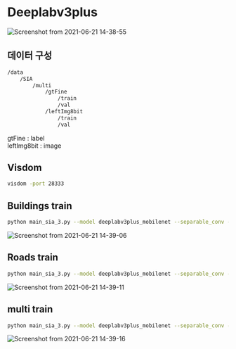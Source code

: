 # Deeplabv3plus


![Screenshot from 2021-06-21 14-38-55](https://user-images.githubusercontent.com/76798025/122712222-88fed580-d29e-11eb-9313-b602d8708968.png)


## 데이터 구성
```txt
/data
	/SIA
		/multi
			/gtFine
				/train
				/val
			/leftImg8bit
				/train
				/val
```

gtFine : label<br>
leftImg8bit : image

## Visdom

```bash
visdom -port 28333
```

## Buildings train

```bash
python main_sia_3.py --model deeplabv3plus_mobilenet --separable_conv --dataset satellites --enable_vis --vis_port 28333 --gpu_id 0  --lr 0.1  --crop_size 512 --batch_size 8 --output_stride 16 --data_root ./datasets/data/SIA/buildings
```

![Screenshot from 2021-06-21 14-39-06](https://user-images.githubusercontent.com/76798025/122712227-8ac89900-d29e-11eb-8bc5-6f7bc7ce197c.png)

## Roads train

```bash
python main_sia_3.py --model deeplabv3plus_mobilenet --separable_conv --dataset satellites --enable_vis --vis_port 28333 --gpu_id 0  --lr 0.1  --crop_size 512 --batch_size 8 --output_stride 16 --data_root ./datasets/data/SIA/roads
```


![Screenshot from 2021-06-21 14-39-11](https://user-images.githubusercontent.com/76798025/122712233-8e5c2000-d29e-11eb-8220-aeed9ddca0c9.png)

## multi train

```bash
python main_sia_3.py --model deeplabv3plus_mobilenet --separable_conv --dataset satellites_multi --enable_vis --vis_port 28333 --gpu_id 0  --lr 0.1  --crop_size 512 --batch_size 8 --output_stride 16 --data_root ./datasets/data/SIA/multi
```

![Screenshot from 2021-06-21 14-39-16](https://user-images.githubusercontent.com/76798025/122712238-9025e380-d29e-11eb-8a23-03db805d73e4.png)

